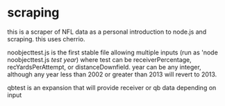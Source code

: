 scraping
========

this is a scraper of NFL data as a personal introduction to node.js and scraping. this uses cherrio.

noobjecttest.js is the first stable file allowing multiple inputs (run as 'node noobjecttest.js *test* *year*)
where test can be receiverPercentage, recYardsPerAttempt, or distanceDownfield. year can be any integer, although
any year less than 2002 or greater than 2013 will revert to 2013.

qbtest is an expansion that will provide receiver or qb data depending on input
